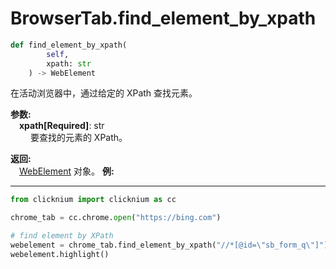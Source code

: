 
# BrowserTab.find_element_by_xpath
```python
def find_element_by_xpath(
        self,
        xpath: str
    ) -> WebElement
```  

在活动浏览器中，通过给定的 XPath 查找元素。

**参数:**  
    &emsp;**xpath[Required]**: str     
        &emsp;&emsp; 要查找的元素的 XPath。

**返回:**  
    &emsp;[WebElement](webelement.md) 对象。
**例:**
***
```python
from clicknium import clicknium as cc

chrome_tab = cc.chrome.open("https://bing.com")

# find element by XPath
webelement = chrome_tab.find_element_by_xpath("//*[@id=\"sb_form_q\"]")
webelement.highlight()

```